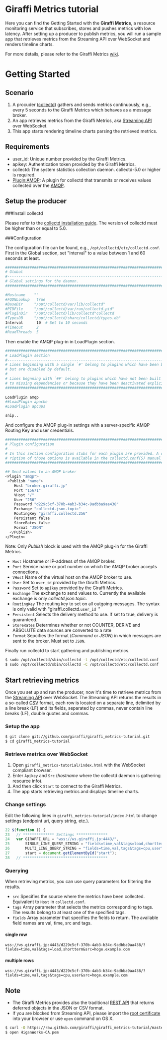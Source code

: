 # Giraffi Metrics tutorial

Here you can find the Getting Started with the **Giraffi Metrics**, a resource monitoring service that subscribes, stores and pushes metrics with low latency. After setting up a producer to publish metrics, you will run a sample app that retrieves metrics from the Streaming API over WebSocket and renders timeline charts.   
   
For more details, please refer to the Giraffi Metrics [wiki](https://github.com/giraffi/giraffi_metrics-tutorial/wiki/Giraffi-Mertrics). 

  
# Getting Started

## Scenario

1. A procuder ([collectd](http://collectd.org/)) gathers and sends metrics continuously, e.g., every 5 seconds to the Giraffi Metrics which behaves as a message broker. 
2. An app retrieves metrics from the Giraffi Metrics, aka [Streaming API](https://github.com/giraffi/giraffi_metrics-tutorial/wiki/Streaming-API) over WebSocket.
3. This app starts rendering timeline charts parsing the retrieved metrics.

## Requirements

* user_id: Unique number provided by the Giraffi Metrics.
* apikey: Authentication token provided by the Giraffi Metrics.
* collectd: The system statistics collection daemon. collectd-5.0 or higher is required.
* [Plugin:AMQP](http://collectd.org/wiki/index.php/Plugin:AMQP): A plugin for collectd that transmits or receives values collected over the [AMQP](http://www.amqp.org/).


## Setup the producer

###Install collectd

Please refer to the [collectd installation guide](http://collectd.org/download.shtml). The version of collectd must be higher than or equal to 5.0. 

###Configuration

The configuration file can be found, e.g., `/opt/collectd/etc/collectd.conf`.   
 First in the Global section, set "Interval" to a value between 1 and 60 seconds at least.
```sh
##############################################################################
# Global                                                                     #   
#----------------------------------------------------------------------------#
# Global settings for the daemon.                                            #   
##############################################################################

#Hostname    ""  
#FQDNLookup   true
#BaseDir     "/opt/collectd/var/lib/collectd"
#PIDFile     "/opt/collectd/var/run/collectd.pid"
#PluginDir   "/opt/collectd/lib/collectd"collectd
#TypesDB     "/opt/collectd/share/collectd/types.db"
Interval      10  # Set to 10 seconds
#Timeout      2   
#ReadThreads  5
```

Then enable the AMQP plug-in in LoadPlugin section.

```sh
##############################################################################
# LoadPlugin section                                                         #
#----------------------------------------------------------------------------#
# Lines beginning with a single `#' belong to plugins which have been built  #
# but are disabled by default.                                               #
#                                                                            #
# Lines begnning with `##' belong to plugins which have not been built due   #
# to missing dependencies or because they have been deactivated explicitly.  #
##############################################################################
	
LoadPlugin amqp
##LoadPlugin apache
#LoadPlugin apcups

snip..
```

And configure the AMQP plug-in settings with a server-specific AMQP Routing Key and user credentials.

```sh
##############################################################################
# Plugin configuration                                                       #
#----------------------------------------------------------------------------#
# In this section configuration stubs for each plugin are provided. A desc-  #
# ription of those options is available in the collectd.conf(5) manual page. #
##############################################################################

## Send values to an AMQP broker
<Plugin "amqp">
 <Publish "name">
    Host "broker.giraffi.jp"
    Port "15671"
    VHost "/"
    User "256"
    Password "d229c5cf-370b-4ab3-b34c-9adbba9aa438"
    Exchange "collectd.json.topic"
    RoutingKey "giraffi.collectd.256"
    Persistent false
    StoreRates false
    Format "JSON"
  </Publish>
</Plugin>
```

Note: Only *Publish* block is used with the AMQP plug-in for the Giraffi Metrics. 

* `Host` Hostname or IP-address of the AMQP broker.  
* `Port` Service name or port number on which the AMQP broker accepts connections.  
* `VHost` Name of the virtual host on the AMQP broker to use.  
* `User` Set to `user_id` provided by the Giraffi Metrics.  
* `Password` Set to `apikey` provided by the Giraffi Metrics.  
* `Exchange` The exchange to send values to. Currently the available exchange is only _collectd.json.topic_.  
* `RoutingKey` The routing key to set on all outgoing messages. The syntax is only valid with "giraffi.collectd.`user_id `"  
* `Persistent` Selects the delivery method to use. If set to true, delivery is guaranteed.   
* `StoreRates` Determines whether or not COUNTER, DERIVE and ABSOLUTE data sources are converted to a rate  
* `Format` Sepcifies the format (*Command* or *JSON*) in which messages are sent to the broker. Must set to `JSON`.

Finally run collectd to start gathering and publishing metrics.
```sh
$ sudo /opt/collectd/sbin/collectd -t /opt/collectd/etc/collectd.conf  # Tests config and exit
$ sudo /opt/collectd/sbin/collectd -C /opt/collectd/etc/collectd.conf  # Makes run with the specified config
```
## Start retrieving metrics

Once you set up and run the producer, now it's time to retrieve metrics from the [Streaming API](https://github.com/giraffi/giraffi_metrics-tutorial/wiki/Streaming-API) over WebSocket. The Streaming API returns the results in a so-called [CSV](http://en.wikipedia.org/wiki/Comma-separated_values) format, each row is located on a separate line, delimited by a line break (LF) and its fields, separated by commas, never contain line breaks (LF), double quotes and commas.


### Setup the app
```sh
$ git clone git://github.com/giraffi/giraffi_metrics-tutorial.git
$ cd giraffi_metrics-tutorial
```	
	
### Retrieve metrics over WebSocket

1. Open `giraffi_metrics-tutorial/index.html` with the WebSocket compliant browser. 
2. Enter `Apikey` and `Src` (*hostname* where the collectd daemon is gathering resource info). 
3. And then click `Start` to connect to the Giraffi Metrics.
4. The app starts retrieving metrics and displays timeline charts.


### Change settings

Edit the following lines in `giraffi_metrics-tutorial/index.html` to change settings (endpoint uri, query string, etc.). 


```javascript
22 $(function () {
23   // ************** Settings **************
24   var GIRAFFI_URL = "wss://ws.giraffi.jp:4443/",
25       SINGLE_LINE_QUERY_STRING = "fields=time,val&tags=load,shortterm",
26       MULTI_LINE_QUERY_STRING = "fields=time,val,tags&tags=cpu,user",
27       start = document.getElementById("start");
28   // **************************************
```

### Querying

When retrieving metrics, you can use query parameters for filtering the results.

* `src` Specifies the source where the metrics have been collected. Equivalent to `Host` in `collectd.conf`.  
* `tags` Array parameter that selects the metrics corresponding to tags. The results belong to at least one of the specified tags.  
* `fields` Array parameter that specifies the fields to return. The available field names are val, time, src and tags.  

#### single row
	wss://ws.giraffi.jp:4443/d229c5cf-370b-4ab3-b34c-9adbba9aa438/?fields=time,val&tags=load,shortterm&src=hoge.example.com
#### multiple rows
	wss://ws.giraffi.jp:4443/d229c5cf-370b-4ab3-b34c-9adbba9aa438/?fields=time,val,tags&tags=cpu,user&src=hoge.example.com

## Note

* The Giraffi Metrics provides also the traditional [REST API](https://github.com/giraffi/giraffi_metrics-tutorial/wiki/REST-API) that returns deferred objects in the JSON or CSV format.
* If you are blocked from Streaming API, please import the [root certificate](https://raw.github.com/giraffi/giraffi_metrics-tutorial/master/Cert/HiganWorks-CA.pem) into your browser or use `open` command on OS X.

```sh
$ curl -O https://raw.github.com/giraffi/giraffi_metrics-tutorial/master/Cert/HiganWorks-CA.pem
$ open HiganWorks-CA.pem
```